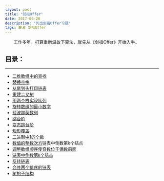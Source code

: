 ```yaml
---
layout: post
title: "剑指Offer"
date: 2017-06-20
description: "列出剑指Offer习题"
tags: 算法 剑指Offer
---
```

　　工作多年，打算重新温故下算法，就先从《剑指Offer》开始入手。

## 目录：
---
* [二维数组中的查找](/2017/06/二维数组中的查找/)
* [替换空格](/2017/06/替换空格/)
* [从尾到头打印链表](/2017/06/从尾到头打印链表/)
* [重建二叉树](/2017/06/重建二叉树/)
* [用两个栈实现队列](/2017/06/用两个栈实现队列/)
* [旋转数组的最小数字](/2017/06/旋转数组的最小数字/)
* [斐波那契数列](/2017/06/斐波那契数列/)
* [跳台阶](/2017/06/跳台阶/)
* [变态跳台阶](/2017/06/变态跳台阶/)
* [矩形覆盖](/2017/06/矩形覆盖/)
* [二进制中1的个数](/2017/06/二进制中1的个数/)
* [数值的整数次方](/2017/07/数值的整数次方/)链表中倒数第k个结点
* [调整数组顺序使奇数位于偶数前面](/2017/07/调整数组顺序使奇数位于偶数前面/)
* [链表中倒数第k个结点](/2017/07/链表中倒数第k个结点/)
* [反转链表](/2017/07/反转链表/)
* [合并两个排序的链表](/2017/07/合并两个排序的链表/)
* [树的子结构](/2017/07/树的子结构/)